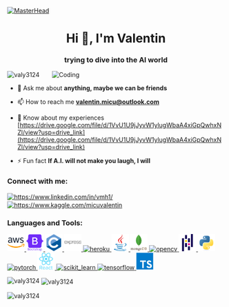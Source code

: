 [![MasterHead](https://i.pinimg.com/originals/0d/8c/6a/0d8c6a27b4b039d5b9cfe8aa4777766d.png)](https://rishavchanda.io)




<h1 align="center">Hi 🫡, I'm Valentin</h1>
<h3 align="center">trying to dive into the AI world</h3>

<img align="right" alt="Coding" width="400" src="[https://giphy.com/explore/future-code](https://encrypted-tbn0.gstatic.com/images?q=tbn:ANd9GcSKGUlX1Fe8dIrSwsCsb09m46R6gVcvoDNO8w&s)">

<p align="left"> <img src="https://komarev.com/ghpvc/?username=valy3124&label=Profile%20views&color=0e75b6&style=flat" alt="valy3124" /> </p>

- 💬 Ask me about **anything, maybe we can be friends**

- 📫 How to reach me **valentin.micu@outlook.com**

- 📄 Know about my experiences [https://drive.google.com/file/d/1VvU1U9jJyvW1ylugWbaA4xiGpQwhxNZl/view?usp=drive_link](https://drive.google.com/file/d/1VvU1U9jJyvW1ylugWbaA4xiGpQwhxNZl/view?usp=drive_link)

- ⚡ Fun fact **If A.I. will not make you laugh, I will**

<h3 align="left">Connect with me:</h3>
<p align="left">
<a href="https://linkedin.com/in/https://www.linkedin.com/in/vmh1/" target="blank"><img align="center" src="https://raw.githubusercontent.com/rahuldkjain/github-profile-readme-generator/master/src/images/icons/Social/linked-in-alt.svg" alt="https://www.linkedin.com/in/vmh1/" height="30" width="40" /></a>
<a href="https://kaggle.com/https://www.kaggle.com/micuvalentin" target="blank"><img align="center" src="https://raw.githubusercontent.com/rahuldkjain/github-profile-readme-generator/master/src/images/icons/Social/kaggle.svg" alt="https://www.kaggle.com/micuvalentin" height="30" width="40" /></a>
</p>

<h3 align="left">Languages and Tools:</h3>
<p align="left"> <a href="https://aws.amazon.com" target="_blank" rel="noreferrer"> <img src="https://raw.githubusercontent.com/devicons/devicon/master/icons/amazonwebservices/amazonwebservices-original-wordmark.svg" alt="aws" width="40" height="40"/> </a> <a href="https://getbootstrap.com" target="_blank" rel="noreferrer"> <img src="https://raw.githubusercontent.com/devicons/devicon/master/icons/bootstrap/bootstrap-plain-wordmark.svg" alt="bootstrap" width="40" height="40"/> </a> <a href="https://www.cprogramming.com/" target="_blank" rel="noreferrer"> <img src="https://raw.githubusercontent.com/devicons/devicon/master/icons/c/c-original.svg" alt="c" width="40" height="40"/> </a> <a href="https://expressjs.com" target="_blank" rel="noreferrer"> <img src="https://raw.githubusercontent.com/devicons/devicon/master/icons/express/express-original-wordmark.svg" alt="express" width="40" height="40"/> </a> <a href="https://heroku.com" target="_blank" rel="noreferrer"> <img src="https://www.vectorlogo.zone/logos/heroku/heroku-icon.svg" alt="heroku" width="40" height="40"/> </a> <a href="https://www.java.com" target="_blank" rel="noreferrer"> <img src="https://raw.githubusercontent.com/devicons/devicon/master/icons/java/java-original.svg" alt="java" width="40" height="40"/> </a> <a href="https://www.mongodb.com/" target="_blank" rel="noreferrer"> <img src="https://raw.githubusercontent.com/devicons/devicon/master/icons/mongodb/mongodb-original-wordmark.svg" alt="mongodb" width="40" height="40"/> </a> <a href="https://opencv.org/" target="_blank" rel="noreferrer"> <img src="https://www.vectorlogo.zone/logos/opencv/opencv-icon.svg" alt="opencv" width="40" height="40"/> </a> <a href="https://pandas.pydata.org/" target="_blank" rel="noreferrer"> <img src="https://raw.githubusercontent.com/devicons/devicon/2ae2a900d2f041da66e950e4d48052658d850630/icons/pandas/pandas-original.svg" alt="pandas" width="40" height="40"/> </a> <a href="https://www.python.org" target="_blank" rel="noreferrer"> <img src="https://raw.githubusercontent.com/devicons/devicon/master/icons/python/python-original.svg" alt="python" width="40" height="40"/> </a> <a href="https://pytorch.org/" target="_blank" rel="noreferrer"> <img src="https://www.vectorlogo.zone/logos/pytorch/pytorch-icon.svg" alt="pytorch" width="40" height="40"/> </a> <a href="https://reactjs.org/" target="_blank" rel="noreferrer"> <img src="https://raw.githubusercontent.com/devicons/devicon/master/icons/react/react-original-wordmark.svg" alt="react" width="40" height="40"/> </a> <a href="https://scikit-learn.org/" target="_blank" rel="noreferrer"> <img src="https://upload.wikimedia.org/wikipedia/commons/0/05/Scikit_learn_logo_small.svg" alt="scikit_learn" width="40" height="40"/> </a> <a href="https://www.tensorflow.org" target="_blank" rel="noreferrer"> <img src="https://www.vectorlogo.zone/logos/tensorflow/tensorflow-icon.svg" alt="tensorflow" width="40" height="40"/> </a> <a href="https://www.typescriptlang.org/" target="_blank" rel="noreferrer"> <img src="https://raw.githubusercontent.com/devicons/devicon/master/icons/typescript/typescript-original.svg" alt="typescript" width="40" height="40"/> </a> </p>

<p><img align="left" src="https://github-readme-stats.vercel.app/api/top-langs?username=valy3124&show_icons=true&locale=en&layout=compact" alt="valy3124" /></p>

<p>&nbsp;<img align="center" src="https://github-readme-stats.vercel.app/api?username=valy3124&show_icons=true&locale=en" alt="valy3124" /></p>

<p><img align="center" src="https://github-readme-streak-stats.herokuapp.com/?user=valy3124&" alt="valy3124" /></p>

